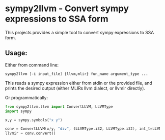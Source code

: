 # sympy2llvm - Convert sympy expressions to SSA form

This projects provides a simple tool to convert sympy expressions to SSA form.

## Usage:

Either from command line:

```
sympy2llvm [-i input_file] {llvm,mlir} fun_name argument_type ...
```

This reads a sympy expression either from stdin or the provided file, and prints the desired output (either MLIRs 
llvm dialect, or llvmir directly).


Or programmatically:

```py
from sympy2llvm.llvm import ConvertLLVM, LLVMType
import sympy

x,y = sympy.symbols("x y")

conv = ConvertLLVM(x/y, "div", (LLVMType.i32, LLVMType.i32), int_t=LLVMType.i32)
llvmir = conv.convert()
```
